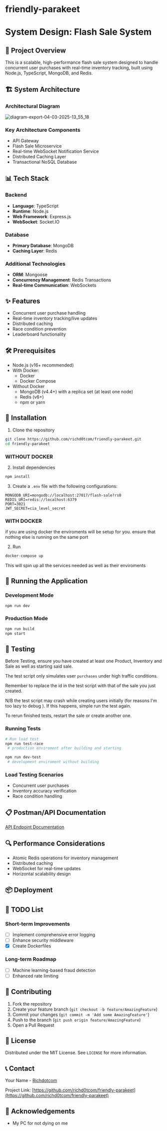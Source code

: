 # friendly-parakeet 

# System Design: Flash Sale System

## 🚀 Project Overview

This is a scalable, high-performance flash sale system designed to handle concurrent user purchases with real-time inventory tracking, built using Node.js, TypeScript, MongoDB, and Redis.

## 🏗️ System Architecture

### Architectural Diagram

![diagram-export-04-03-2025-13_55_18](https://github.com/user-attachments/assets/717ea533-262b-46f2-9f39-0c128245463f)

### Key Architecture Components
- API Gateway
- Flash Sale Microservice
- Real-time WebSocket Notification Service
- Distributed Caching Layer
- Transactional NoSQL Database

## 📊 Tech Stack

### Backend
- **Language**: TypeScript
- **Runtime**: Node.js
- **Web Framework**: Express.js
- **WebSocket**: Socket.IO

### Database
- **Primary Database**: MongoDB
- **Caching Layer**: Redis

### Additional Technologies
- **ORM**: Mongoose
- **Concurrency Management**: Redis Transactions
- **Real-time Communication**: WebSockets

## ✨ Features

- Concurrent user purchase handling
- Real-time inventory tracking/live updates
- Distributed caching
- Race condition prevention
- Leaderboard functionality

## 🛠️ Prerequisites

- Node.js (v16+ recommended)
- With Docker:
  - Docker
  - Docker Compose
- Without Docker 
  - MongoDB (v4.4+) with a replica set (at least one node)
  - Redis (v6+)
  - npm or yarn

## 🔧 Installation

1. Clone the repository
```bash
git clone https://github.com/richd0tcom/friendly-parakeet.git
cd friendly-parakeet
```
### WITHOUT DOCKER
2. Install dependencies
```bash
npm install
```

3. Create a `.env` file with the following configurations:
```
MONGODB_URI=mongodb://localhost:27017/flash-sale?rs0
REDIS_URI=redis://localhost:6379
PORT=3021
JWT_SECRET=cia_level_secret
```
### WITH DOCKER
if you are using docker the enviroments will be setup for you. ensure that nothing else is running on the same port

2. Run
```bash
docker-compose up
```

This will spin up all the services needed as well as their enviroments

## 🚀 Running the Application

### Development Mode
```bash
npm run dev
```

### Production Mode
```bash
npm run build
npm start
```

## 🧪 Testing

Before Testing, ensure you have created at least one Product, Inventory and Sale as well as starting said sale.

The test script only simulates user `purchases` under high traffic conditions.

Remember to replace the id in the test script with that of the sale you just created.

N/B the test script may crash while creating users initially (for reasons I'm too lazy to debug ). If this happens, simple run the test again.

To rerun finished tests, restart the sale or create another one.
### Running Tests
```bash
# Run load test
npm run test-race 
 # production enviroment after building and starting
```

```bash
npm run dev-test
 # development enviroment without building
```


### Load Testing Scenarios
- Concurrent user purchases
- Inventory accuracy verification
- Race condition handling

## 📋 Postman/API Documentation

[API Endpoint Documentation](https://documenter.getpostman.com/view/22009828/2sAYdkGTk9)

## 🔍 Performance Considerations

- Atomic Redis operations for inventory management
- Distributed caching
- WebSocket for real-time updates
- Horizontal scalability design

## 📦 Deployment
    


## 🚧 TODO List

### Short-term Improvements
- [ ] Implement comprehensive error logging
- [ ] Enhance security middleware
- [x] Create Dockerfiles

### Long-term Roadmap
- [ ] Machine learning-based fraud detection
- [ ] Enhanced rate limiting

## 🤝 Contributing

1. Fork the repository
2. Create your feature branch (`git checkout -b feature/AmazingFeature`)
3. Commit your changes (`git commit -m 'Add some AmazingFeature'`)
4. Push to the branch (`git push origin feature/AmazingFeature`)
5. Open a Pull Request

## 📄 License

Distributed under the MIT License. See `LICENSE` for more information.

## 📞 Contact

Your Name - [Richdotcom](mailto:tuberich@gmail.com)

Project Link: [https://github.com/richd0tcom/friendly-parakeet](https://github.com/richd0tcom/friendly-parakeet)

## 🙏 Acknowledgements

- My PC for not dying on me
